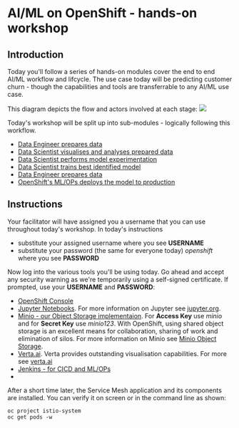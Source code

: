 # AI/ML on OpenShift - hands-on workshop

## Introduction
Today you'll follow a series of hands-on modules cover the end to end AI/ML workflow and lifcycle. The use case today will be predicting customer churn - though the capabilities and tools are transferrable to any AI/ML use case.

This diagram depicts the flow and actors involved at each stage:
![](https://github.com/masoodfaisal/ml-workshop/blob/main/docs/images/1-ai-ml-workflow-diagram.png)

Today's workshop will be split up into sub-modules - logically following this workflow. 
- [Data Engineer prepares data](https://github.com/masoodfaisal/ml-workshop/blob/main/docs/workshop-1-data-engineer.md)
- [Data Scientist visualises and analyses prepared data](https://github.com/masoodfaisal/ml-workshop/blob/main/docs/workshop-2-data-science-visuals.md)
- [Data Scientist performs model experimentation](https://github.com/masoodfaisal/ml-workshop/blob/main/docs/workshop-3-data-science-experiments.md)
- [Data Scientist trains best identified model](https://github.com/masoodfaisal/ml-workshop/blob/main/docs/workshop-4-data-science-training.md)
- [Data Engineer prepares data](https://github.com/masoodfaisal/ml-workshop/blob/main/docs/workshop-1-data-engineer.md)
- [OpenShift's ML/OPs deploys the model to production](https://github.com/masoodfaisal/ml-workshop/blob/main/docs/workshop-5-deployment.md)


## Instructions
Your facilitator will have assigned you a username that you can use throughout today's workshop. In today's instructions 
- substitute your assigned username where you see **USERNAME**
- substitute your password (the same for everyone today) _openshift_ where you see **PASSWORD**

Now log into the various tools you'll be using today. Go ahead and accept any security warning as we're temporarily using a self-signed certificate. If prompted, use your **USERNAME** and **PASSWORD**:
- [OpenShift Console](https://console-openshift-console.apps.cluster-anz-ai-ml.rhtlabs.com)
- [Jupyter Notebooks](https://jupyterhub-ml-workshop.apps.cluster-anz-ai-ml.rhtlabs.com/). For more information on Jupyter see [jupyter.org](https://jupyter.org/).
- [Minio - our Object Storage implementaion](https://minio-ml-workshop-ml-workshop.apps.cluster-anz-ai-ml.rhtlabs.com). For **Access Key** use _minio_ and for **Secret Key** use _minio123_. With OpenShift, using shared object storage is an excellent means for collaboration, sharing of work and elimination of silos. For more information on Minio see [Minio Object Storage](https://min.io/).
- [Verta.ai](https://modeldb-ml-workshop.apps.cluster-anz-ai-ml.rhtlabs.com). Verta provides outstanding visualisation capabilities. For more see [verta.ai](https://www.verta.ai/)
- [Jenkins - for CICD and ML/OPs]()
- []()








After a short time later, the Service Mesh application and its components are installed. You can verify it on screen 
or in the command line as shown:
```
oc project istio-system
oc get pods -w
```
